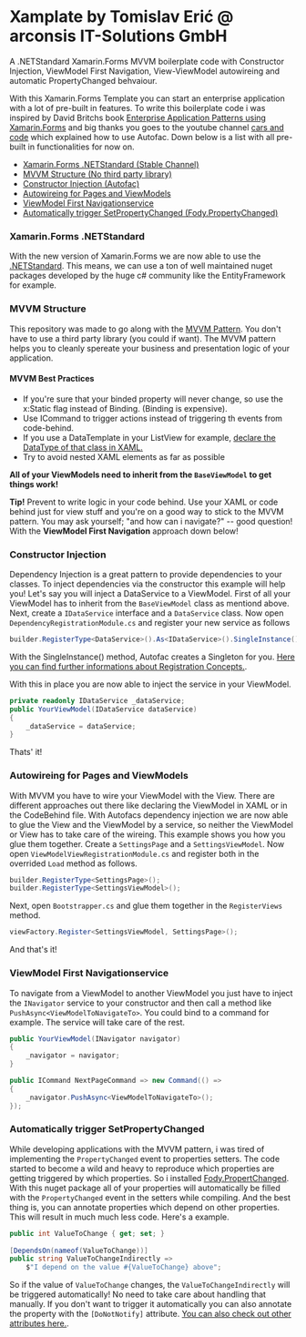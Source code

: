 # Xamplate by Tomislav Erić @ arconsis IT-Solutions GmbH
A .NETStandard Xamarin.Forms MVVM boilerplate code with Constructor Injection, ViewModel First Navigation, View-ViewModel autowireing and automatic PropertyChanged behvaiour.

With this Xamarin.Forms Template you can start an enterprise application with a lot of pre-built in features. To write this boilerplate code i was inspired by David Britchs book [Enterprise Application Patterns using Xamarin.Forms](https://developer.xamarin.com/guides/xamarin-forms/enterprise-application-patterns/) and big thanks you goes to the youtube channel [cars and code](https://www.youtube.com/channel/UC2E5d8XZyIdA8OG7ownZ21Q) which explained how to use Autofac. Down below is a list with all pre-built in functionalities for now on.

* [Xamarin.Forms .NETStandard (Stable Channel)](#netstandard)
* [MVVM Structure (No third party library)](#mvvm)
* [Constructor Injection (Autofac)](#ci)
* [Autowireing for Pages and ViewModels](#autowireing)
* [ViewModel First Navigationservice](#navigationservice)
* [Automatically trigger SetPropertyChanged (Fody.PropertyChanged)](#propertychanged)

### <a name=netstandard>Xamarin.Forms .NETStandard</a>
With the new version of Xamarin.Forms we are now able to use the [.NETStandard](https://docs.microsoft.com/en-us/dotnet/standard/net-standard). This means, we can use a ton of well maintained nuget packages developed by the huge c# community like the EntityFramework for example.

### <a name=mvvm>MVVM Structure</a>
This repository was made to go along with the [MVVM Pattern](https://developer.xamarin.com/guides/xamarin-forms/enterprise-application-patterns/mvvm/). You don't have to use a third party library (you could if want). The MVVM pattern helps you to cleanly spereate your business and presentation logic of your application.

#### MVVM Best Practices
* If you're sure that your binded property will never change, so use the x:Static flag instead of Binding. (Binding is expensive).
* Use ICommand to trigger actions instead of triggering th events from code-behind.
* If you use a DataTemplate in your ListView for example, [declare the DataType of that class in XAML.](https://blog.xamarin.com/databinding-power-moves-you-may-not-be-using-yet/)
* Try to avoid nested XAML elements as far as possible

**All of your ViewModels need to inherit from the `BaseViewModel` to get things work!**

**Tip!** Prevent to write logic in your code behind. Use your XAML or code behind just for view stuff and you're on a good way to stick to the MVVM pattern. You may ask yourself; "and how can i navigate?" -- good question! With the **ViewModel First Navigation** approach down below!

### <a name=ci>Constructor Injection</a>
Dependency Injection is a great pattern to provide dependencies to your classes. To inject dependencies via the constructor this example will help you! Let's say you will inject a DataService to a ViewModel. First of all your ViewModel has to inherit from the `BaseViewModel` class as mentiond above. Next, create a `IDataService` interface and a `DataService` class. Now open `DependencyRegistrationModule.cs` and register your new service as follows
```C#
builder.RegisterType<DataService>().As<IDataService>().SingleInstance();
```
With the SingleInstance() method, Autofac creates a Singleton for you. [Here you can find further informations about Registration Concepts.](http://docs.autofac.org/en/latest/register/registration.html).

With this in place you are now able to inject the service in your ViewModel.
```C#
private readonly IDataService _dataService;
public YourViewModel(IDataService dataService)
{
    _dataService = dataService;
}
```
Thats' it!

### <a name=autowireing>Autowireing for Pages and ViewModels</a>
With MVVM you have to wire your ViewModel with the View. There are different approaches out there like declaring the ViewModel in XAML or in the CodeBehind file. With Autofacs dependency injection we are now able to glue the View and the ViewModel by a service, so neither the ViewModel or View has to take care of the wireing. This example shows you how you glue them together. Create a `SettingsPage` and a `SettingsViewModel`. Now open `ViewModelViewRegistrationModule.cs` and register both in the overrided `Load` method as follows.
```C#
builder.RegisterType<SettingsPage>();
builder.RegisterType<SettingsViewModel>();
```
Next, open `Bootstrapper.cs` and glue them together in the `RegisterViews` method.
```C#
viewFactory.Register<SettingsViewModel, SettingsPage>();
```
And that's it!

### <a name=navigationservice>ViewModel First Navigationservice</a>
To navigate from a ViewModel to another ViewModel you just have to inject the `INavigator` service to your constructor and then call a method like `PushAsync<ViewModelToNavigateTo>`. You could bind to a command for example. The service will take care of the rest.

```C#
public YourViewModel(INavigator navigator)
{
    _navigator = navigator;
}

public ICommand NextPageCommand => new Command(() =>
{
    _navigator.PushAsync<ViewModelToNavigateTo>();
});
```

### <a name=propertychanged>Automatically trigger SetPropertyChanged</a>
While developing applications with the MVVM pattern, i was tired of implementing the `PropertyChanged` event to properties setters. The code started to become a wild and heavy to reproduce which properties are getting triggered by which properties. So i installed [Fody.PropertChanged](https://github.com/Fody/PropertyChanged). With this nuget package all of your properties will automatically be filled with the `PropertyChanged` event in the setters while compiling. And the best thing is, you can annotate properties which depend on other properties. This will result in much much less code. Here's a example.
```C#
public int ValueToChange { get; set; }
        
[DependsOn(nameof(ValueToChange))]
public string ValueToChangeIndirectly => 
    $"I depend on the value #{ValueToChange} above";
```
So if the value of `ValueToChange` changes, the `ValueToChangeIndirectly` will be triggered automatically! No need to take care about handling that manually. If you don't want to trigger it automatically you can also annotate the property with the `[DoNotNotify]` attribute. [You can also check out other attributes here.](https://github.com/Fody/PropertyChanged/wiki/Attributes).